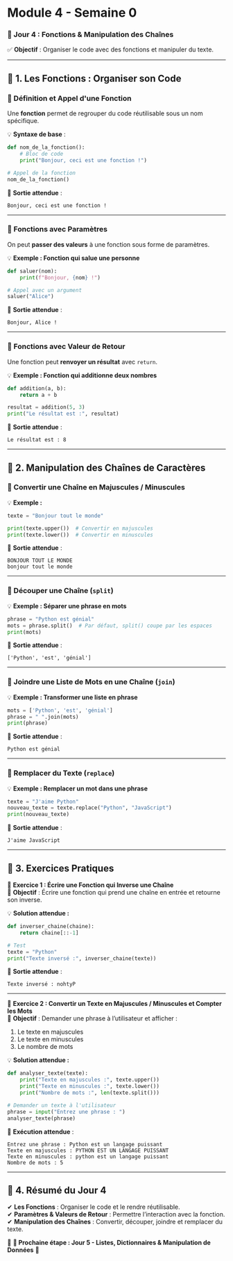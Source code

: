# Module 4 - Semaine 0

### **📘 Jour 4 : Fonctions & Manipulation des Chaînes**  
✅ **Objectif** : Organiser le code avec des fonctions et manipuler du texte.

---

## **🔹 1. Les Fonctions : Organiser son Code**  

### **📌 Définition et Appel d'une Fonction**  
Une **fonction** permet de regrouper du code réutilisable sous un nom spécifique.

💡 **Syntaxe de base** :
```python
def nom_de_la_fonction():
    # Bloc de code
    print("Bonjour, ceci est une fonction !")

# Appel de la fonction
nom_de_la_fonction()
```
📌 **Sortie attendue** :
```
Bonjour, ceci est une fonction !
```

---

### **📌 Fonctions avec Paramètres**  
On peut **passer des valeurs** à une fonction sous forme de paramètres.

💡 **Exemple : Fonction qui salue une personne**  
```python
def saluer(nom):
    print(f"Bonjour, {nom} !")

# Appel avec un argument
saluer("Alice")
```
📌 **Sortie attendue** :
```
Bonjour, Alice !
```

---

### **📌 Fonctions avec Valeur de Retour**  
Une fonction peut **renvoyer un résultat** avec `return`.

💡 **Exemple : Fonction qui additionne deux nombres**  
```python
def addition(a, b):
    return a + b

resultat = addition(5, 3)
print("Le résultat est :", resultat)
```
📌 **Sortie attendue** :
```
Le résultat est : 8
```

---

## **🔹 2. Manipulation des Chaînes de Caractères**  

### **📌 Convertir une Chaîne en Majuscules / Minuscules**  
💡 **Exemple :**
```python
texte = "Bonjour tout le monde"

print(texte.upper())  # Convertir en majuscules
print(texte.lower())  # Convertir en minuscules
```
📌 **Sortie attendue** :
```
BONJOUR TOUT LE MONDE
bonjour tout le monde
```

---

### **📌 Découper une Chaîne (`split`)**  
💡 **Exemple : Séparer une phrase en mots**
```python
phrase = "Python est génial"
mots = phrase.split()  # Par défaut, split() coupe par les espaces
print(mots)
```
📌 **Sortie attendue** :
```
['Python', 'est', 'génial']
```

---

### **📌 Joindre une Liste de Mots en une Chaîne (`join`)**  
💡 **Exemple : Transformer une liste en phrase**
```python
mots = ['Python', 'est', 'génial']
phrase = " ".join(mots)
print(phrase)
```
📌 **Sortie attendue** :
```
Python est génial
```

---

### **📌 Remplacer du Texte (`replace`)**  
💡 **Exemple : Remplacer un mot dans une phrase**
```python
texte = "J'aime Python"
nouveau_texte = texte.replace("Python", "JavaScript")
print(nouveau_texte)
```
📌 **Sortie attendue** :
```
J'aime JavaScript
```

---

## **🔹 3. Exercices Pratiques**  

🎯 **Exercice 1 : Écrire une Fonction qui Inverse une Chaîne**  
📌 **Objectif** : Écrire une fonction qui prend une chaîne en entrée et retourne son inverse.

💡 **Solution attendue :**
```python
def inverser_chaine(chaine):
    return chaine[::-1]

# Test
texte = "Python"
print("Texte inversé :", inverser_chaine(texte))
```
📌 **Sortie attendue** :
```
Texte inversé : nohtyP
```

---

🎯 **Exercice 2 : Convertir un Texte en Majuscules / Minuscules et Compter les Mots**  
📌 **Objectif** : Demander une phrase à l’utilisateur et afficher :  
1. Le texte en majuscules  
2. Le texte en minuscules  
3. Le nombre de mots  

💡 **Solution attendue :**
```python
def analyser_texte(texte):
    print("Texte en majuscules :", texte.upper())
    print("Texte en minuscules :", texte.lower())
    print("Nombre de mots :", len(texte.split()))

# Demander un texte à l'utilisateur
phrase = input("Entrez une phrase : ")
analyser_texte(phrase)
```
📌 **Exécution attendue** :
```
Entrez une phrase : Python est un langage puissant
Texte en majuscules : PYTHON EST UN LANGAGE PUISSANT
Texte en minuscules : python est un langage puissant
Nombre de mots : 5
```

---

## **🔹 4. Résumé du Jour 4**  
✔ **Les Fonctions** : Organiser le code et le rendre réutilisable.  
✔ **Paramètres & Valeurs de Retour** : Permettre l’interaction avec la fonction.  
✔ **Manipulation des Chaînes** : Convertir, découper, joindre et remplacer du texte.  

📌 **🎯 Prochaine étape : Jour 5 - Listes, Dictionnaires & Manipulation de Données** 🚀